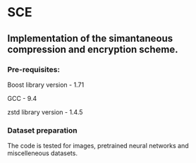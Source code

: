 # SCE

## Implementation of the simantaneous compression and encryption scheme. 

### Pre-requisites:

Boost library version - 1.71

GCC - 9.4

zstd library version - 1.4.5

### Dataset preparation

The code is tested for images, pretrained neural networks and miscelleneous datasets.  


